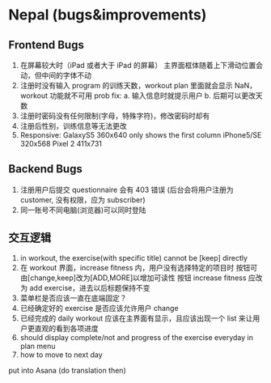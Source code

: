 # Nepal (bugs&improvements)

## Frontend Bugs

1. 在屏幕较大时（iPad 或者大于 iPad 的屏幕）
   主界面框体随着上下滑动位置会动，但中间的字体不动
2. 注册时没有输入 program 的训练天数，workout plan 里面就会显示 NaN，workout 功能就不可用
   prob fix:
   a. 输入信息时就提示用户
   b. 后期可以更改天数
3. 注册时密码没有任何限制(字母，特殊字符)，修改密码时却有
4. 注册后性别，训练信息等无法更改
5. Responsive:
   GalaxyS5 360x640 only shows the first column
   iPhone5/SE 320x568
   Pixel 2 411x731
## Backend Bugs

1. 注册用户后提交 questionnaire 会有 403 错误
   (后台会将用户注册为 customer, 没有权限，应为 subscriber)
2. 同一账号不同电脑(浏览器)可以同时登陆

## 交互逻辑

1. in workout, the exercise(with specific title) cannot be [keep] directly
2. 在 workout 界面，increase fitness 内，用户没有选择特定的项目时
   按钮可由[change,keep]改为[ADD,MORE]以增加可读性
   按钮 increase fitness 应改为 add exercise，进去以后标题保持不变
3. 菜单栏是否应该一直在底端固定？
4. 已经确定好的 exercise 是否应该允许用户 change
5. 已经完成的 daily workout 应该在主界面有显示，且应该出现一个 list 来让用户更直观的看到各项进度
6. should display complete/not and progress of the exercise everyday in plan menu
7. how to move to next day 
 

put into Asana (do translation then)
